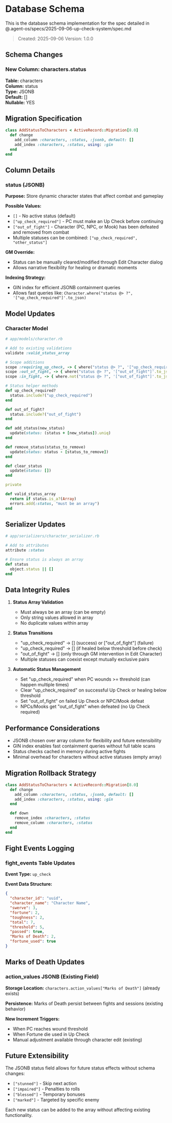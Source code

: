 # Database Schema

This is the database schema implementation for the spec detailed in @.agent-os/specs/2025-09-06-up-check-system/spec.md

> Created: 2025-09-06
> Version: 1.0.0

## Schema Changes

### New Column: characters.status

**Table:** characters  
**Column:** status  
**Type:** JSONB  
**Default:** []  
**Nullable:** YES  

## Migration Specification

```ruby
class AddStatusToCharacters < ActiveRecord::Migration[8.0]
  def change
    add_column :characters, :status, :jsonb, default: []
    add_index :characters, :status, using: :gin
  end
end
```

## Column Details

### status (JSONB)

**Purpose:** Store dynamic character states that affect combat and gameplay

**Possible Values:**
- `[]` - No active status (default)
- `["up_check_required"]` - PC must make an Up Check before continuing
- `["out_of_fight"]` - Character (PC, NPC, or Mook) has been defeated and removed from combat
- Multiple statuses can be combined: `["up_check_required", "other_status"]`

**GM Override:**
- Status can be manually cleared/modified through Edit Character dialog
- Allows narrative flexibility for healing or dramatic moments

**Indexing Strategy:**
- GIN index for efficient JSONB containment queries
- Allows fast queries like: `Character.where("status @> ?", '["up_check_required"]'.to_json)`

## Model Updates

### Character Model

```ruby
# app/models/character.rb

# Add to existing validations
validate :valid_status_array

# Scope additions
scope :requiring_up_check, -> { where("status @> ?", '["up_check_required"]'.to_json) }
scope :out_of_fight, -> { where("status @> ?", '["out_of_fight"]'.to_json) }
scope :in_fight, -> { where.not("status @> ?", '["out_of_fight"]'.to_json) }

# Status helper methods
def up_check_required?
  status.include?("up_check_required")
end

def out_of_fight?
  status.include?("out_of_fight")
end

def add_status(new_status)
  update(status: (status + [new_status]).uniq)
end

def remove_status(status_to_remove)
  update(status: status - [status_to_remove])
end

def clear_status
  update(status: [])
end

private

def valid_status_array
  return if status.is_a?(Array)
  errors.add(:status, "must be an array")
end
```

## Serializer Updates

```ruby
# app/serializers/character_serializer.rb

# Add to attributes
attribute :status

# Ensure status is always an array
def status
  object.status || []
end
```

## Data Integrity Rules

1. **Status Array Validation**
   - Must always be an array (can be empty)
   - Only string values allowed in array
   - No duplicate values within array

2. **Status Transitions**
   - "up_check_required" → [] (success) or ["out_of_fight"] (failure)
   - "up_check_required" → [] (if healed below threshold before check)
   - "out_of_fight" → [] (only through GM intervention in Edit Character)
   - Multiple statuses can coexist except mutually exclusive pairs

3. **Automatic Status Management**
   - Set "up_check_required" when PC wounds >= threshold (can happen multiple times)
   - Clear "up_check_required" on successful Up Check or healing below threshold
   - Set "out_of_fight" on failed Up Check or NPC/Mook defeat
   - NPCs/Mooks get "out_of_fight" when defeated (no Up Check required)

## Performance Considerations

- JSONB chosen over array column for flexibility and future extensibility
- GIN index enables fast containment queries without full table scans
- Status checks cached in memory during active fights
- Minimal overhead for characters without active statuses (empty array)

## Migration Rollback Strategy

```ruby
class AddStatusToCharacters < ActiveRecord::Migration[8.0]
  def change
    add_column :characters, :status, :jsonb, default: []
    add_index :characters, :status, using: :gin
  end

  def down
    remove_index :characters, :status
    remove_column :characters, :status
  end
end
```

## Fight Events Logging

### fight_events Table Updates

**Event Type:** `up_check`

**Event Data Structure:**
```json
{
  "character_id": "uuid",
  "character_name": "Character Name",
  "swerve": 3,
  "fortune": 2,
  "toughness": 2,
  "total": 7,
  "threshold": 5,
  "passed": true,
  "Marks of Death": 2,
  "fortune_used": true
}
```

## Marks of Death Updates

### action_values JSONB (Existing Field)

**Storage Location:** `characters.action_values["Marks of Death"]` (already exists)

**Persistence:** Marks of Death persist between fights and sessions (existing behavior)

**New Increment Triggers:**
- When PC reaches wound threshold
- When Fortune die used in Up Check
- Manual adjustment available through character edit (existing)

## Future Extensibility

The JSONB status field allows for future status effects without schema changes:
- `["stunned"]` - Skip next action
- `["impaired"]` - Penalties to rolls
- `["blessed"]` - Temporary bonuses
- `["marked"]` - Targeted by specific enemy

Each new status can be added to the array without affecting existing functionality.